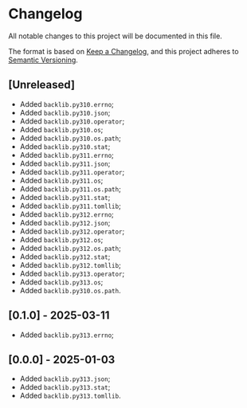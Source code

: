 # Changelog

All notable changes to this project will be documented in this file.

The format is based on [Keep a Changelog](https://keepachangelog.com/en/1.1.0/),
and this project adheres to [Semantic Versioning](https://semver.org/spec/v2.0.0.html).

## [Unreleased]

* Added `backlib.py310.errno`;
* Added `backlib.py310.json`;
* Added `backlib.py310.operator`;
* Added `backlib.py310.os`;
* Added `backlib.py310.os.path`;
* Added `backlib.py310.stat`;
* Added `backlib.py311.errno`;
* Added `backlib.py311.json`;
* Added `backlib.py311.operator`;
* Added `backlib.py311.os`;
* Added `backlib.py311.os.path`;
* Added `backlib.py311.stat`;
* Added `backlib.py311.tomllib`;
* Added `backlib.py312.errno`;
* Added `backlib.py312.json`;
* Added `backlib.py312.operator`;
* Added `backlib.py312.os`;
* Added `backlib.py312.os.path`;
* Added `backlib.py312.stat`;
* Added `backlib.py312.tomllib`;
* Added `backlib.py313.operator`;
* Added `backlib.py313.os`;
* Added `backlib.py310.os.path`.

## [0.1.0] - 2025-03-11

* Added `backlib.py313.errno`;

## [0.0.0] - 2025-01-03

* Added `backlib.py313.json`;
* Added `backlib.py313.stat`;
* Added `backlib.py313.tomllib`.
